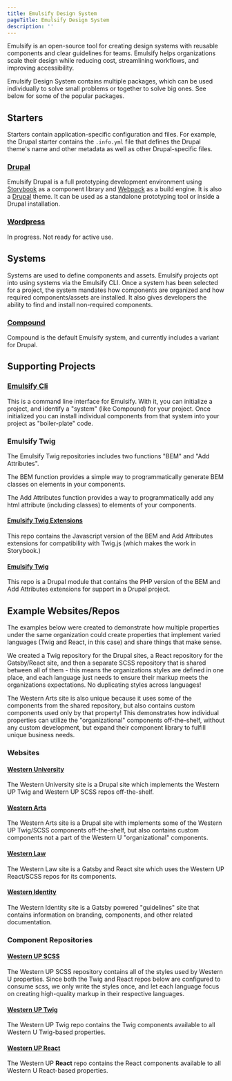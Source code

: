 ```yaml
---
title: Emulsify Design System
pageTitle: Emulsify Design System
description: ''
---
```


Emulsify is an open-source tool for creating design systems with reusable components and clear guidelines for teams. Emulsify helps organizations scale their design while reducing cost, streamlining workflows, and improving accessibility.

Emulsify Design System contains multiple packages, which can be used individually to solve small problems or together to solve big ones. See below for some of the popular packages.

## Starters

Starters contain application-specific configuration and files. For example, the Drupal starter contains the `.info.yml` file that defines the Drupal theme's name and other metadata as well as other Drupal-specific files.

### [**Drupal**](https://github.com/emulsify-ds/emulsify-drupal)

Emulsify Drupal is a full prototyping development environment using [Storybook](https://storybook.js.org) as a component library and [Webpack](https://webpack.js.org) as a build engine. It is also a [Drupal](https://www.drupal.org) theme. It can be used as a standalone prototyping tool or inside a Drupal installation.

### [**Wordpress**](https://github.com/emulsify-ds/emulsify-wordpress-theme)

In progress. Not ready for active use.

## Systems

Systems are used to define components and assets. Emulsify projects opt into using systems via the Emulsify CLI. Once a system has been selected for a project, the system mandates how components are organized and how required components/assets are installed. It also gives developers the ability to find and install non-required components.

### [Compound](https://github.com/emulsify-ds/compound)

Compound is the default Emulsify system, and currently includes a variant for Drupal.

## Supporting Projects

### [Emulsify Cli](https://github.com/emulsify-ds/emulsify-cli)

This is a command line interface for Emulsify. With it, you can initialize a project, and identify a "system" (like Compound) for your project. Once initialized you can install individual components from that system into your project as "boiler-plate" code.

### Emulsify Twig

The Emulsify Twig repositories includes two functions "BEM" and "Add Attributes".

The BEM function provides a simple way to programmatically generate BEM classes on elements in your components.

The Add Attributes function provides a way to programmatically add any html attribute (including classes) to elements of your components.

#### [Emulsify Twig Extensions](https://github.com/emulsify-ds/emulsify-twig-extensions)

This repo contains the Javascript version of the BEM and Add Attributes extensions for compatibility with Twig.js (which makes the work in Storybook.)

#### [Emulsify Twig](https://github.com/emulsify-ds/emulsify_twig)

This repo is a Drupal module that contains the PHP version of the BEM and Add Attributes extensions for support in a Drupal project.

## **Example Websites/Repos**

The examples below were created to demonstrate how multiple properties under the same organization could create properties that implement varied languages (Twig and React, in this case) and share things that make sense.

We created a Twig repository for the Drupal sites, a React repository for the Gatsby/React site, and then a separate SCSS repository that is shared between all of them - this means the organizations styles are defined in one place, and each language just needs to ensure their markup meets the organizations expectations. No duplicating styles across languages!

The Western Arts site is also unique because it uses some of the components from the shared repository, but also contains custom components used only by that property! This demonstrates how individual properties can utilize the "organizational" components off-the-shelf, without any custom development, but expand their component library to fulfill unique business needs.

### Websites

#### [**Western University**](https://github.com/emulsify-ds/westernuni)

The Western University site is a Drupal site which implements the Western UP Twig and Western UP SCSS repos off-the-shelf.

#### [**Western Arts**](https://github.com/emulsify-ds/westernarts)

The Western Arts site is a Drupal site with implements some of the Western UP Twig/SCSS components off-the-shelf, but also contains custom components not a part of the Western U "organizational" components.

#### [**Western Law**](https://github.com/emulsify-ds/western-law)

The Western Law site is a Gatsby and React site which uses the Western UP React/SCSS repos for its components.

#### [**Western Identity**](https://github.com/emulsify-ds/western-identity)

The Western Identity site is a Gatsby powered "guidelines" site that contains information on branding, components, and other related documentation.

### **Component Repositories**

#### [**Western UP SCSS**](https://github.com/emulsify-ds/western-up-scss)

The Western UP SCSS repository contains all of the styles used by Western U properties. Since both the Twig and React repos below are configured to consume scss, we only write the styles once, and let each language focus on creating high-quality markup in their respective languages.

#### [**Western UP Twig**](https://github.com/emulsify-ds/western-up-twig)

The Western UP Twig repo contains the Twig components available to all Western U Twig-based properties.

#### [**Western UP React**](https://github.com/emulsify-ds/western-up-react)

The Western UP **React** repo contains the React components available to all Western U React-based properties.
